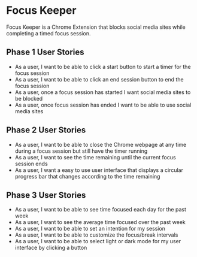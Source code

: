 # Focus Keeper

Focus Keeper is a Chrome Extension that blocks social media sites while completing a timed focus session.

## Phase 1 User Stories
- As a user, I want to be able to click a start button to start a timer for the focus session
- As a user, I want to be able to click an end session button to end the focus session
- As a user, once a focus session has started I want social media sites to be blocked
- As a user, once focus session has ended I want to be able to use social media sites

## Phase 2 User Stories
- As a user, I want to be able to close the Chrome webpage at any time during a focus session but still have the timer running
- As a user, I want to see the time remaining until the current focus session ends
- As a user, I want a easy to use user interface that displays a circular progress bar that changes according to the time remaining 

## Phase 3 User Stories
- As a user, I want to be able to see time focused each day for the past week
- As a user, I want to see the average time focused over the past week
- As a user, I want to be able to set an intention for my session
- As a user, I want to be able to customize the focus/break intervals
- As a user, I want to be able to select light or dark mode for my user interface by clicking a button
